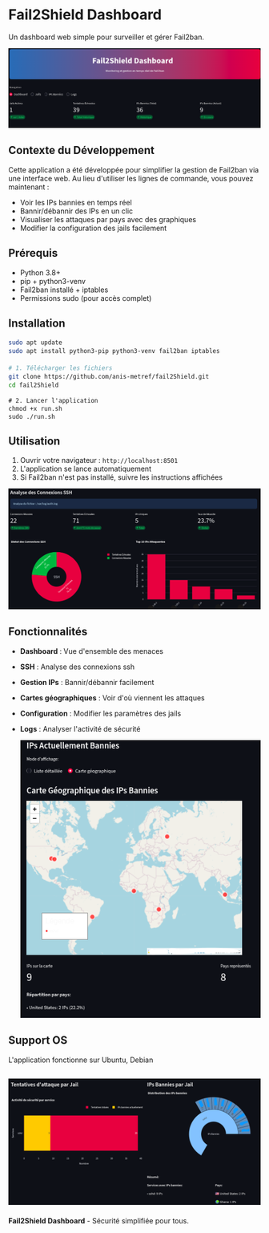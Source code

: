 # Fail2Shield Dashboard

Un dashboard web simple pour surveiller et gérer Fail2ban.

![fail2ban](./captures/2.png)


## Contexte du Développement

Cette application a été développée pour simplifier la gestion de Fail2ban via une interface web. Au lieu d'utiliser les lignes de commande, vous pouvez maintenant :

- Voir les IPs bannies en temps réel
- Bannir/débannir des IPs en un clic
- Visualiser les attaques par pays avec des graphiques
- Modifier la configuration des jails facilement

## Prérequis

- Python 3.8+
- pip + python3-venv
- Fail2ban installé + iptables
- Permissions sudo (pour accès complet)


## Installation

```bash
sudo apt update
sudo apt install python3-pip python3-venv fail2ban iptables

# 1. Télécharger les fichiers
git clone https://github.com/anis-metref/fail2Shield.git
cd fail2Shield
```

```
# 2. Lancer l'application
chmod +x run.sh
sudo ./run.sh
```

## Utilisation

1. Ouvrir votre navigateur : `http://localhost:8501`
2. L'application se lance automatiquement
3. Si Fail2ban n'est pas installé, suivre les instructions affichées

![ssh](./captures/1.png)


## Fonctionnalités

- **Dashboard** : Vue d'ensemble des menaces
- **SSH** : Analyse des connexions ssh
- **Gestion IPs** : Bannir/débannir facilement
- **Cartes géographiques** : Voir d'où viennent les attaques
- **Configuration** : Modifier les paramètres des jails
- **Logs** : Analyser l'activité de sécurité

  ![ips-ban](./captures/4.png)


## Support OS

L'application fonctionne sur Ubuntu, Debian

![ssh](./captures/3.png)
---

**Fail2Shield Dashboard** - Sécurité simplifiée pour tous.
